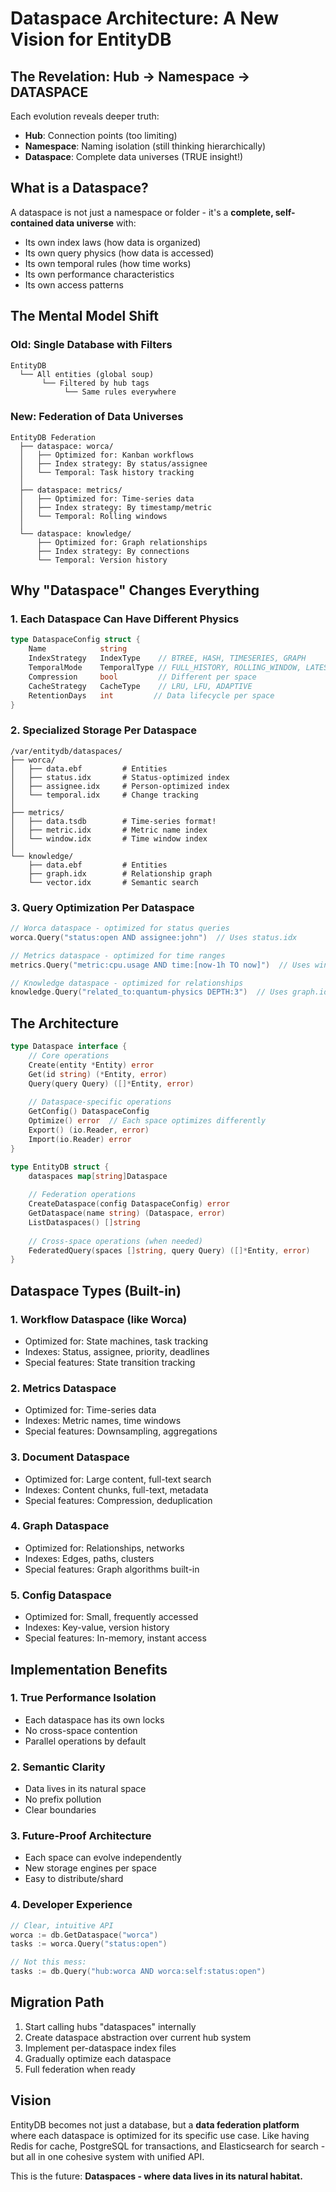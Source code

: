 # Dataspace Architecture: A New Vision for EntityDB

## The Revelation: Hub → Namespace → DATASPACE

Each evolution reveals deeper truth:
- **Hub**: Connection points (too limiting)
- **Namespace**: Naming isolation (still thinking hierarchically)  
- **Dataspace**: Complete data universes (TRUE insight!)

## What is a Dataspace?

A dataspace is not just a namespace or folder - it's a **complete, self-contained data universe** with:
- Its own index laws (how data is organized)
- Its own query physics (how data is accessed)
- Its own temporal rules (how time works)
- Its own performance characteristics
- Its own access patterns

## The Mental Model Shift

### Old: Single Database with Filters
```
EntityDB
  └── All entities (global soup)
       └── Filtered by hub tags
            └── Same rules everywhere
```

### New: Federation of Data Universes
```
EntityDB Federation
  ├── dataspace: worca/
  │   ├── Optimized for: Kanban workflows
  │   ├── Index strategy: By status/assignee
  │   └── Temporal: Task history tracking
  │
  ├── dataspace: metrics/
  │   ├── Optimized for: Time-series data
  │   ├── Index strategy: By timestamp/metric
  │   └── Temporal: Rolling windows
  │
  └── dataspace: knowledge/
      ├── Optimized for: Graph relationships
      ├── Index strategy: By connections
      └── Temporal: Version history
```

## Why "Dataspace" Changes Everything

### 1. Each Dataspace Can Have Different Physics
```go
type DataspaceConfig struct {
    Name            string
    IndexStrategy   IndexType    // BTREE, HASH, TIMESERIES, GRAPH
    TemporalMode    TemporalType // FULL_HISTORY, ROLLING_WINDOW, LATEST_ONLY
    Compression     bool         // Different per space
    CacheStrategy   CacheType    // LRU, LFU, ADAPTIVE
    RetentionDays   int         // Data lifecycle per space
}
```

### 2. Specialized Storage Per Dataspace
```
/var/entitydb/dataspaces/
├── worca/
│   ├── data.ebf         # Entities
│   ├── status.idx       # Status-optimized index
│   ├── assignee.idx     # Person-optimized index
│   └── temporal.idx     # Change tracking
│
├── metrics/
│   ├── data.tsdb        # Time-series format!
│   ├── metric.idx       # Metric name index
│   └── window.idx       # Time window index
│
└── knowledge/
    ├── data.ebf         # Entities
    ├── graph.idx        # Relationship graph
    └── vector.idx       # Semantic search
```

### 3. Query Optimization Per Dataspace

```go
// Worca dataspace - optimized for status queries
worca.Query("status:open AND assignee:john")  // Uses status.idx

// Metrics dataspace - optimized for time ranges  
metrics.Query("metric:cpu.usage AND time:[now-1h TO now]")  // Uses window.idx

// Knowledge dataspace - optimized for relationships
knowledge.Query("related_to:quantum-physics DEPTH:3")  // Uses graph.idx
```

## The Architecture

```go
type Dataspace interface {
    // Core operations
    Create(entity *Entity) error
    Get(id string) (*Entity, error)
    Query(query Query) ([]*Entity, error)
    
    // Dataspace-specific operations
    GetConfig() DataspaceConfig
    Optimize() error  // Each space optimizes differently
    Export() (io.Reader, error)
    Import(io.Reader) error
}

type EntityDB struct {
    dataspaces map[string]Dataspace
    
    // Federation operations
    CreateDataspace(config DataspaceConfig) error
    GetDataspace(name string) (Dataspace, error)
    ListDataspaces() []string
    
    // Cross-space operations (when needed)
    FederatedQuery(spaces []string, query Query) ([]*Entity, error)
}
```

## Dataspace Types (Built-in)

### 1. Workflow Dataspace (like Worca)
- Optimized for: State machines, task tracking
- Indexes: Status, assignee, priority, deadlines
- Special features: State transition tracking

### 2. Metrics Dataspace  
- Optimized for: Time-series data
- Indexes: Metric names, time windows
- Special features: Downsampling, aggregations

### 3. Document Dataspace
- Optimized for: Large content, full-text search
- Indexes: Content chunks, full-text, metadata
- Special features: Compression, deduplication

### 4. Graph Dataspace
- Optimized for: Relationships, networks
- Indexes: Edges, paths, clusters
- Special features: Graph algorithms built-in

### 5. Config Dataspace
- Optimized for: Small, frequently accessed
- Indexes: Key-value, version history
- Special features: In-memory, instant access

## Implementation Benefits

### 1. True Performance Isolation
- Each dataspace has its own locks
- No cross-space contention
- Parallel operations by default

### 2. Semantic Clarity
- Data lives in its natural space
- No prefix pollution
- Clear boundaries

### 3. Future-Proof Architecture
- Each space can evolve independently
- New storage engines per space
- Easy to distribute/shard

### 4. Developer Experience
```go
// Clear, intuitive API
worca := db.GetDataspace("worca")
tasks := worca.Query("status:open")

// Not this mess:
tasks := db.Query("hub:worca AND worca:self:status:open")
```

## Migration Path

1. Start calling hubs "dataspaces" internally
2. Create dataspace abstraction over current hub system
3. Implement per-dataspace index files
4. Gradually optimize each dataspace
5. Full federation when ready

## Vision

EntityDB becomes not just a database, but a **data federation platform** where each dataspace is optimized for its specific use case. Like having Redis for cache, PostgreSQL for transactions, and Elasticsearch for search - but all in one cohesive system with unified API.

This is the future: **Dataspaces - where data lives in its natural habitat.**